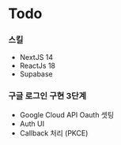 # Todo

### 스킬
- NextJS 14
- ReactJs 18
- Supabase


### 구글 로그인 구현 3단계
- Google Cloud API Oauth 셋팅
- Auth UI
- Callback 처리 (PKCE)